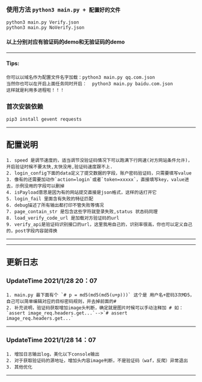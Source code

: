 ### 使用方法  `python3 main.py + 配置好的文件` 
    python3 main.py Verify.json
    python3 main.py NoVerify.json
#### 以上分别对应有验证码的demo和无验证码的demo

--- 
#### Tips:
    你可以以域名作为配置文件名字加载：python3 main.py qq.com.json
    当然你也可以在开启上面任务同时开启：  python3 main.py baidu.com.json
    这样就是利用多进程啦！！！
### 首次安装依赖
    pip3 install gevent requests
---
## 配置说明
    1. speed 是调节速度的，适当调节没验证码情况下可以跑满下行网速(对方网站条件允许)，开启验证时候不要太快,太快没用,验证码速度跟不上.
    2. login_config下面的data定义了提交数据的字段，账户密码验证码，只需要填写value
    3. 像有的还需要加动作`action=login`或者`token=xxxxx`，直接填写key，value进去，示例没用的字段可以删掉
    4. isPayload意思是因为有的网站提交直接是json格式，这样的话打开它
    5. login_fail 里面含有失败的特征匹配
    6. debug描述了所有输出都打印不管失败等情况
    7. page_contain_str 是包含这些字符就登录失败,status 状态码同理
    8. load_verify_code_url 是加载对方验证码的url
    9. verify_api是验证码识别接口的url，这里我用自己的，识别率很高，你也可以定义自己的，post字段内容就得换
---
---
## 更新日志


### UpdateTime 2021/1/28 20：07
    1. main.py 最下面有个 `# p = md5(md5(md5(u+p)))` 这个是 用户名+密码3次MD5，自己可以简单编辑对应的目标密码规则，并去掉前面的#
    2. 补充说明，验证码获取增加image头判断，确定就是图片时候可以手动注释加 # 如：`assert image_req.headers.get...`-->`# assert image_req.headers.get...`
---
### UpdateTime 2021/1/28 14：07
    1. 增加日志输出log，美化以下console输出
    2. 对于获取验证码的源地址，增加头内容image判断，不是验证码（waf，反爬）异常退出
    3. 其他优化
---